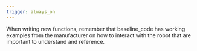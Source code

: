 ```yaml
---
trigger: always_on
---
```


When writing new functions, remember that baseline_code has working examples from the manufacturer on how to interact with the robot that are important to understand and reference.